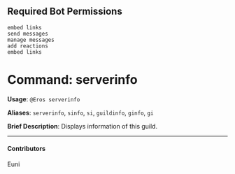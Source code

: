 ## Required Bot Permissions

```
embed links
send messages
manage messages
add reactions
embed links
```

# Command: serverinfo


**Usage**: `@Eros serverinfo `

**Aliases**: `serverinfo`, `sinfo`, `si`, `guildinfo`, `ginfo`, `gi`

**Brief Description**: Displays information of this guild.




---

#### Contributors


Euni
